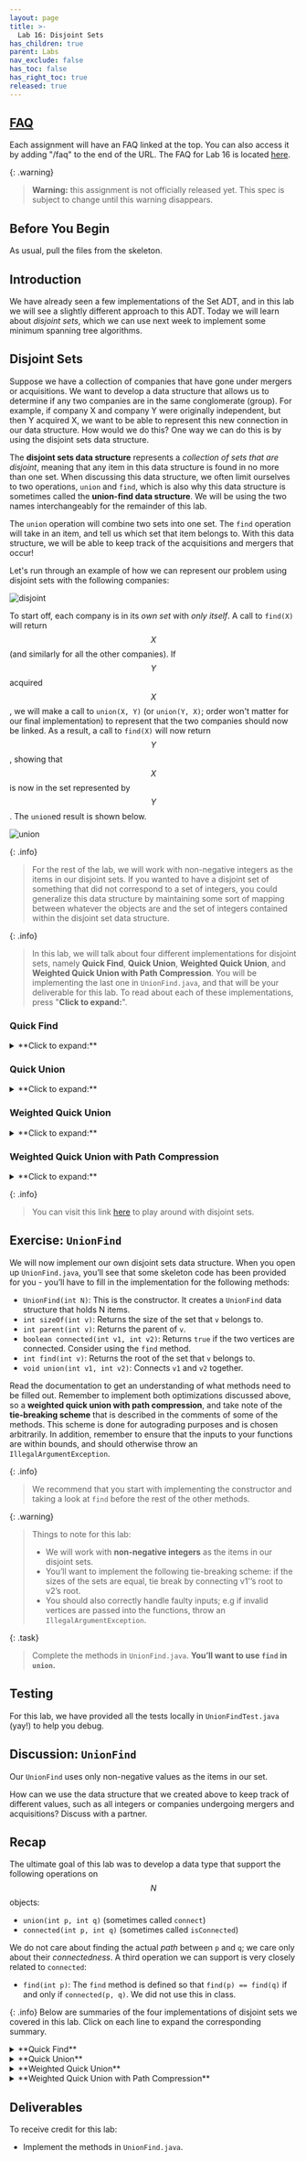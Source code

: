 ```yaml
---
layout: page
title: >-
  Lab 16: Disjoint Sets
has_children: true
parent: Labs
nav_exclude: false
has_toc: false
has_right_toc: true
released: true
---
```


## [FAQ](faq)

Each assignment will have an FAQ linked at the top. You can also access it by
adding "/faq" to the end of the URL. The FAQ for Lab 16 is located
[here](faq).

{: .warning}
> **Warning:** this assignment is not officially released yet. This spec is subject to change until this warning disappears.

## Before You Begin

As usual, pull the files from the skeleton.

## Introduction

We have already seen a few implementations of the Set ADT, and in this lab
we will see a slightly different approach to this ADT. Today we will learn
about *disjoint sets*, which we can use next week to implement
some minimum spanning tree algorithms.

## Disjoint Sets

Suppose we have a collection of companies that have gone under mergers or
acquisitions. We want to develop a data structure that allows us to determine if
any two companies are in the same conglomerate (group). For example, if company X and
company Y were originally independent, but then Y acquired X, we want to be able to
represent this new connection in our data structure. How would we do this? One
way we can do this is by using the disjoint sets data structure.

The **disjoint sets data structure** represents a *collection of sets that are disjoint*, meaning that any item in this data structure is found in no more than
one set. When discussing this data structure, we often limit ourselves to two
operations, `union` and `find`, which is also why this data structure is
sometimes called the **union-find data structure**. We will be using the two names
interchangeably for the remainder of this lab.

The `union` operation will combine two sets into one set. The `find` operation
will take in an item, and tell us which set that item belongs to. With this
data structure, we will be able to keep track of the acquisitions and mergers
that occur!

Let's run through an example of how we can represent our problem using disjoint
sets with the following companies:

![disjoint](img/x-y-z.jpg)

To start off, each company is in its *own set* with *only itself*. A call to
`find(X)` will return $$X$$ (and similarly for all the other companies). If
$$Y$$ acquired $$X$$, we will make a call to `union(X, Y)` (or `union(Y, X)`; order won't matter for our final implementation) to represent that
the two companies should now be linked. As a result, a call to `find(X)` will
now return $$Y$$, showing that $$X$$ is now in the set represented by $$Y$$. The `union`ed
result is shown below.

![union](img/xy-z.jpg)

{: .info}
>For the rest of the lab, we will work with non-negative integers as the items in
our disjoint sets. If you wanted to have a disjoint set of something that
did not correspond to a set of integers, you could generalize this data
structure by maintaining some sort of mapping between whatever the objects
are and the set of integers contained within the disjoint set data structure.

{: .info}
>In this lab, we will talk about four different implementations for disjoint sets, namely **Quick Find**, **Quick Union**, **Weighted Quick Union**, and **Weighted Quick Union with Path Compression**. You will be implementing the last one in `UnionFind.java`, and that will be your deliverable for this lab. To read about each of these implementations, press "**Click to expand:**".

### **Quick Find**

<details markdown="block">
  <summary markdown="block">
**Click to expand:**
  </summary>

Lets begin our first attempt to implement the union-find structure: we'll call this one the **quick find**. In order to implement disjoint sets, we need know to which set each item belongs to. Quick find's backing data structure is an array that details just that.

{: .info}
>For **quick find**:
>- In our array, *the index will represent the item* (hence using non-negative integers as our items)
and *the value at that index will represent which set that item belongs to*.

The way we will represent our sets is with an "representative element". In our analogy with the conglomerates, this might be the company that is acquiring all the other companies; you can think of it as the parent company. Based on this implementation, if the $$N^{\text{th}}$$ item in our array is in a set *represented* by the $$M^{\text{th}}$$ item, then the value at index $$N$$ will be $$M$$.

For example, if our set looked like this,

![union-find-1](img/union-find-1.jpg)

then we could represent the connections like this:

![union-find-2](img/union-find-2.jpg)

Here, we will be choosing the smallest number of the set to represent the face
of the set, which is why the set numbers are 0, 3, and 5. By looking at the second image, which shows the underlying array, we can see that indices 0, 1, and 2 all have a value of 0. This directly corresponds to saying items 0, 1, and 2 are all in the same set, which has a representative element 0!

This approach uses the *quick-find* algorithm, **prioritizing the runtime of the `find` operation but making the `union` operations slow**. How slow is the `find` operation in the worst case, and how slow is the `union` operation in the worst case?

<details markdown="block">
  <summary markdown="block">
**Click to reveal answers:**
</summary>
1. Worst-case runtime for quick-find data structure's <code>find</code> with N items: $$\Theta(1)$$. We can directly index into the array to look up what value an index corresponds to.<br>
2. Worst-case runtime for quick-find data structure's <code>union</code> with N items: $$\Theta(N)$$. We need to loop through all array elements to update the necessary values. As an example, consider unioning $$N-1$$ elements with the remaining $$1$$ element.
</details>

</details>

### **Quick Union**

<details markdown="block">
  <summary markdown="block">
**Click to expand:**
  </summary>

Quick find prioritized making the `find` operation fast, but supposed we prioritize making the `union` operation fast instead. **Quick union** does this by representing each set as a *tree*, as opposed to what we did above.

This tree will have the following qualities:

- The nodes will be the items in our set
- Each node only needs a reference to its *parent*, rather than a direct reference
  to the *face* of the set
- The top of each tree (i.e. the **root**) will be
  the face of the set it represents.

Now, if we were to union two sets represented by items $$X$$ and $$Y$$, we wouldn't have to scan the whole array to change the parent of *every single item* in $$X$$'s set to be $$Y$$. Instead, we could just change $$X$$'s parent to $$Y$$, and be done!

In the example from the beginning of lab, $$Y$$ would be the face of the set
represented by $$X$$ and $$Y$$, so $$Y$$ would be the root of the tree
containing $$X$$ and $$Y$$:

<img src="img/bob.png" alt="XYset" width="50%"/>
<!-- ![bob](img/bob.png) -->

How do we modify our data structure from quick find to make this quick union? **We will just need to replace the set references with parent references!**

{: .info}
>For **quick union**:
>- The indices of
the array will still correspond to the item itself, but we will put the *parent*
references inside the array instead of direct *set* references.
>- If an item does
not have a parent, that means this item is the face of the set (i.e. the root of the tree) and we will instead put the value $$-x$$ inside the array, where $$x$$ is the **size** of the tree (total number of nodes). We make this value negative to distinguish the size from parent references. Now, if the value at a given index is less than 0, we know that the index corresponds to the *root* of a set. If the value is greater than 0, then that value is the parent of the current item!

When we `union(u, v)`, we will **find the set that each of the values `u` and `v` belong to (the roots of their respective trees), and make one the child of the other**. If `u` and `v` are both the face of their respective sets (i.e. the roots of their own tree), `union(u, v)` is a fast $$\Theta(1)$$ operation because we just need to make the root of one set connect to the root of the other set!

Let's go
through an example of this quick union data structure. The array
representation of the data structure is shown first, followed by the abstract
tree representation of the data structure.

1. Initially, each item is in its own set, so we will initialize all of the
elements in the array to `-1`.

![initial](img/initial.png)

2. After we call `union(0,1)` and `union(2,3)`, our array and our abstract
representation look as below:

![union1](img/union1.png)

3. After calling `union(0,2)`, they look like:

![union2](img/union2.png)

<!-- As an example of how the array is used for quick union, take a look at the image below. 
- The left side shows two disjoint sets (tree representation) and the corresponding array.
- After calling `union(1, 5)`, we find the root of their respective trees (in this case, the nodes `1` and `5` themselves), then arbitrarily set one to be the parent of the other. In this example, we chose to set `5` as `1`'s parent, as indicated in the tree (`1`'s parent is `5`) and in the array (`array[1] = 5`).
- Notice that `5`'s value (array[5]) is $-1$, indicating that it is a root of a tree.

![quick-union](img/quick-union.png) -->

We see that quick union can make the `union` method faster; however, the cost is that **`find` can now be slow**. In order to
find which set an item is in, we must jump through all the parent references and
travel to the root of the tree, which is **$$\Theta(N)$$ in the worst case**. Here's
an example of a tree that would lead to the worst case runtime, which we again
refer to as **spindly**:

![worst](img/worst.png)

In addition, `union`-ing two leaves could lead to the same worst case runtime as
`find`, because we would have to first find the parents of each of the leaves before completing `union` operation. We will now expore some
optimizations to make this runtime faster. 

</details>

### **Weighted Quick Union**

<details markdown="block">
  <summary markdown="block">
**Click to expand:**
  </summary>
The first optimization that we will do for our quick union data structure is
called "union by size". This will be done in order to keep the trees as shallow
as possible (i.e. have smaller height) and avoid the spindly trees that result in the worst-case runtimes.
When we `union` two trees, we will make the smaller tree (the tree with less
nodes) a subtree of the larger
one, breaking ties arbitrarily. We call this **weighted quick union**.

Because we are now using "union by size", the maximum depth of any item will be
in $$O(\log N)$$, where $$N$$ is the number of items stored in the data
structure. This is a great improvement over the linear time runtime of the
unoptimized quick union. Check the [textbook](https://cs61b-2.gitbook.io/cs61b-textbook/14.-disjoint-sets/14.4-weighted-quick-union-wqu) for a more detailed look on why.

See the following visual for some intuition on how this works:
![Weighted Quick Union](img/weighted.png)

#### **Example**

Let’s go over a example of what this all looks like for weighted quick union. When we initially create our disjoint set, each item is in its own set, so we will initialize all of the elements in the array to $$-1$$. For this representation, we want to track our size in the array, so we **store the weight of a set at its root as the negated weight** (-weight) (to also distinguish between a parent and the weight of the set).

{: .info}
>The tie-breaking scheme in this example is that the smallest element becomes the root - note that this isn’t always the case depending on the implementation.

![a](img/sp24-1.png)

After we call `union(0,1)` and `union(2,3)`, our array and our abstract representation will end up as below:

![b](img/sp24-2.png)

Notice that for above, the values stored at 0 and 2 are $$-2$$, as the roots of the respective set are storing their (negated) size. Now let’s call `union(0,2)`. It’ll look like this:

<img src="img/sp24-3.png" alt="sp24-3" width="55%"/>
<!-- ![c](img/sp24-3.png) -->

For the sake of an example, let’s say we have another disjoint set, in the current state shown below (we are using the same tie-breaking scheme above):

![d](img/sp24-4.png)

If we were to connect the two larger sets, through `union(7, 2)`, we would get the following:

![e](img/sp24-5.png)

In this case, we connect the roots of the sets that 7 and 2 belong to respectively, with the smaller set’s root becoming the child of the larger set’s root. With weighted quick union, we update two values in the array:
- the smaller root’s parent becomes the root of the larger set
- the larger root’s value is updated accordingly with a new size

</details>

### **Weighted Quick Union with Path Compression**

<details markdown="block">
  <summary markdown="block">
**Click to expand:**
</summary>
Even though we have made a speedup by using a weighted quick union data
structure, there is still yet another optimization that we can do! What would happen if we had a tall tree and called `find` repeatedly on the deepest leaf? With our weighted quick union implementation, each time we would have to traverse the tree from the leaf to the root.

A clever optimization is to move the leaf up the tree so it becomes a *direct child* of the root. That way, the next time you call `find` on that leaf, it will run much more quickly. An even more clever idea is that we could do the same thing to *every* node that is on the path from that leaf to the root, connecting each node to the root as we traverse up the tree. This optimization is called **path compression**. Once you find an item, path compression will make finding it (and all the nodes on the path to the root) in the future faster.

The runtime for any combination of $$f$$ `find` and $$u$$ `union` operations
takes $$\Theta(u + f \alpha(f+u,u))$$ time, where $$\alpha$$ is an *extremely*
slowly-growing function called the [*inverse Ackermann function*](https://en.wikipedia.org/wiki/Ackermann_function#Inverse). And by
"extremely slowly-growing", we mean it grows so slowly that for any practical
input that you will ever use, the inverse Ackermann function will never be
larger than 4. That means for any practical purpose, a weighted quick union data
structure with path compression has `find` operations that take constant time on
average!

- It is important to note that even though this operation can be considered constant time for all practically sized inputs, we should not describe this whole data structure as constant time. We could say something like, it will be constant for all inputs smaller than some incredibly large size. Without that qualification we should still describe it by using the inverse Ackermann function.

An example of this is shown below, where we start out with the following

{: .warning}
>This is only an example to demonstrate what path compression does. Note that you can’t get this structure (the first image, directly below) with a weighted quick union.

<img src="img/blah1.png" alt="wqupc1" width="60%"/>

After we call on `find(5)`, all of the nodes we traversed to get to the root are updated so that they now connect directly to the root:

<img src="img/blah2.png" alt="wqupc2" width="60%"/>

</details>

{: .info}
>You can visit this link
[here](http://www.cs.usfca.edu/~galles/visualization/DisjointSets.html) to play
around with disjoint sets.

## Exercise: `UnionFind`

We will now implement our own disjoint sets data structure. When you open up
`UnionFind.java`, you’ll see that some skeleton code has been provided for you - you’ll have to fill in the implementation for the following methods:

- `UnionFind(int N)`: This is the constructor. It creates a `UnionFind` data structure that holds N items.
- `int sizeOf(int v)`: Returns the size of the set that `v` belongs to.
- `int parent(int v)`: Returns the parent of `v`.
- `boolean connected(int v1, int v2)`: Returns `true` if the two vertices are connected. Consider using the `find` method.
- `int find(int v)`: Returns the root of the set that `v` belongs to.
- `void union(int v1, int v2)`: Connects `v1` and `v2` together.

Read the documentation to get an understanding of what methods need to be filled
out. Remember to implement both optimizations discussed above, so a **weighted quick union with path compression**, and take note of
the **tie-breaking scheme** that is described in the comments of some of the
methods. This scheme is done for autograding purposes and is chosen arbitrarily.
In addition, remember to ensure that the inputs to your functions are within bounds, and should otherwise throw an `IllegalArgumentException`.

{: .info}
>We recommend that you start with implementing the constructor and taking a look at `find` before the rest of the other methods.

{: .warning}
>Things to note for this lab:
>- We will work with **non-negative integers** as the items in our disjoint sets.
>- You’ll want to implement the following tie-breaking scheme: if the sizes of the sets are equal, tie break by connecting v1'’s root to v2’s root.
>- You should also correctly handle faulty inputs; e.g if invalid vertices are passed into the functions, throw an `IllegalArgumentException`.

{: .task}
>Complete the methods in `UnionFind.java`. **You’ll want to use `find` in `union`.**

## Testing
For this lab, we have provided all the tests locally in `UnionFindTest.java` (yay!) to help you debug.

## Discussion: `UnionFind`

Our `UnionFind` uses only non-negative values as the items in our set.

How can we use the data structure that we created above to keep track of
different values, such as all integers or companies undergoing mergers and
acquisitions? Discuss with a partner.

## Recap

The ultimate goal of this lab was to develop a data type that support the
following operations on $$N$$ objects:
 - `union(int p, int q)` (sometimes called `connect`)
 - `connected(int p, int q)` (sometimes called `isConnected`)

We do not care about finding the actual *path* between `p` and `q`; we care
only about their *connectedness*. A third operation we can support is very
closely related to `connected`:

 - `find(int p)`: The `find` method is defined so that `find(p) == find(q)` if
   and only if `connected(p, q)`. We did not use this in class.

{: .info}
Below are summaries of the four implementations of disjoint sets we covered in this lab. Click on each line to expand the corresponding summary.

<details markdown="block">
  <summary markdown="block">
**Quick Find**
  </summary>
This is the most natural solution, where each object is given an explicit
number. Uses an array `id` of length $$N$$, **where `id[i]` is the set number of object `i`** (which is returned by `find(i)`). To connect two objects `p` and
`q`, we change the value of every object in `p`'s bucket to be `q`'s number (or vice versa).

 - `union`: May require many changes to `id`. Takes $$\Theta(N)$$ time, as
   the algorithm must iterate over the entire array.
 - `connected` (and `find`): Takes $$\Theta(1)$$ time.
 </details>

<details markdown="block">
  <summary markdown="block">
**Quick Union**
  </summary>
An alternate approach is to change the meaning of our `id` array. In this
strategy, each set is represented as a tree, **where `id[i]` is the parent of object `i`**. The `find` method climbs the ladder of parents until it reaches the root (an object whose value in the array is -1). To union `p` and `q`, we set the root of `p` to point to the root of `q`.

 - `union`: Requires only one change to `id`, but also requires finding the root (worst case $$\Theta(N)$$ time).
 - `connected` (and `find`): Requires finding the root (worst case $$\Theta(N)$$ time).
</details>

<details markdown="block">
  <summary markdown="block">
**Weighted Quick Union**
  </summary>
Rather than `union(p, q)` making the root of `p` point to the root of `q`,
we instead make the root of the *smaller tree* point to the root of the *larger tree* (arbitrary tie-breaking unless specified). The tree's *size* is the **number of nodes**, not the height of the tree. This added condition to `union` results in tree heights of $$\log N$$.

 - `union`: Requires only one change to `id`, but also requires finding the root (worst case $$\log N$$ time).
 - `connected` (and `find`): Requires finding the root (worst case $$\log N$$
   time).

</details>

<details markdown="block">
  <summary markdown="block">
**Weighted Quick Union with Path Compression**
  </summary>
This implementation is like Weighted Quick Union, except with one optimization:
- Every time `find` is called on a node $x$, every node along the path (from root to $x$) gets their parent changed to the root. This results in nearly flat trees. Making $$M$$ calls to union and find with $$N$$
objects results in no more than $$O(M \log^* N)$$ array accesses (see the inverse Ackermann function mentioned above), not counting the creation of the arrays. For any reasonable values of $$N$$ in this universe
that we inhabit, $$\log^* N$$ is at most 4.
</details>

## Deliverables

To receive credit for this lab:

- Implement the methods in `UnionFind.java`.